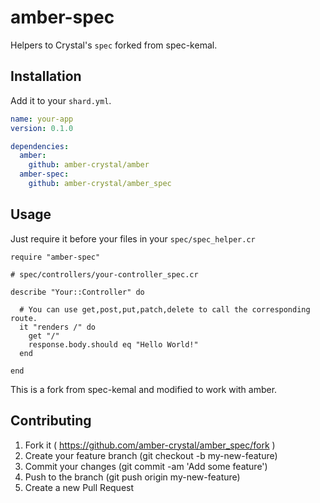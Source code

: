 # amber-spec

Helpers to Crystal's `spec` forked from spec-kemal.

## Installation

Add it to your `shard.yml`.

```yaml
name: your-app
version: 0.1.0

dependencies:
  amber:
    github: amber-crystal/amber
  amber-spec:
    github: amber-crystal/amber_spec
```

## Usage

Just require it before your files in your `spec/spec_helper.cr`

```crystal
require "amber-spec"
```

```crystal
# spec/controllers/your-controller_spec.cr

describe "Your::Controller" do

  # You can use get,post,put,patch,delete to call the corresponding route.
  it "renders /" do
    get "/"
    response.body.should eq "Hello World!"
  end

end
```

This is a fork from spec-kemal and modified to work with amber.

## Contributing

1. Fork it ( https://github.com/amber-crystal/amber_spec/fork )
2. Create your feature branch (git checkout -b my-new-feature)
3. Commit your changes (git commit -am 'Add some feature')
4. Push to the branch (git push origin my-new-feature)
5. Create a new Pull Request
